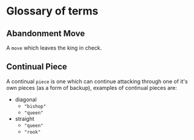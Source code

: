 # Glossary of terms

## Abandonment Move

A `move` which leaves the king in check.

## Continual Piece

A continual `piece` is one which can continue attacking through one of it's own pieces (as a form of backup), examples of continual pieces are:

- diagonal
  - `"bishop"`
  - `"queen"`
- straight
  - `"queen"`
  - `"rook"`
